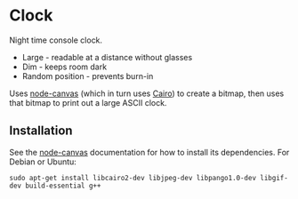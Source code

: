 # Clock

Night time console clock.

* Large - readable at a distance without glasses
* Dim - keeps room dark
* Random position - prevents burn-in

Uses [node-canvas](https://github.com/Automattic/node-canvas) (which in turn uses [Cairo](https://www.cairographics.org/)) to create a bitmap, then uses that bitmap to print out a large ASCII clock.

## Installation

See the [node-canvas](https://github.com/Automattic/node-canvas) documentation for how to install its dependencies. For Debian or Ubuntu:

    sudo apt-get install libcairo2-dev libjpeg-dev libpango1.0-dev libgif-dev build-essential g++
